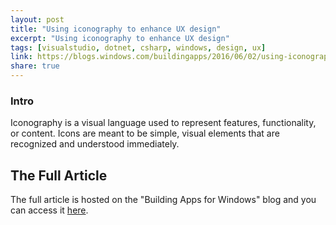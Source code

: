 ```yaml
---
layout: post
title: "Using iconography to enhance UX design"
excerpt: "Using iconography to enhance UX design"
tags: [visualstudio, dotnet, csharp, windows, design, ux]
link: https://blogs.windows.com/buildingapps/2016/06/02/using-iconography-to-enhance-ux-design/
share: true
---
```


### Intro

Iconography is a visual language used to represent features, functionality, or content. Icons are meant to be simple, visual elements that are recognized and understood immediately.


## The Full Article

The full article is hosted on the "Building Apps for Windows" blog and you can access it [here](https://blogs.windows.com/buildingapps/2016/06/02/using-iconography-to-enhance-ux-design/).